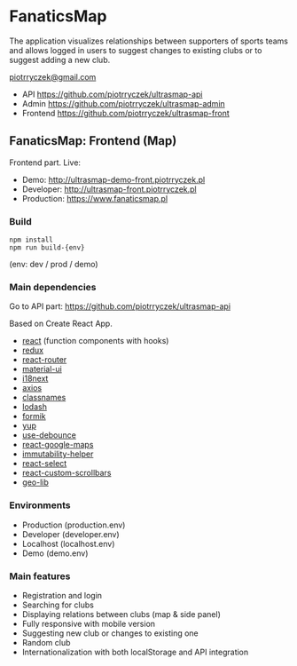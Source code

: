 # FanaticsMap

The application visualizes relationships between supporters of sports teams and allows logged in users to suggest changes to existing clubs or to suggest adding a new club.

piotrryczek@gmail.com

- API https://github.com/piotrryczek/ultrasmap-api
- Admin https://github.com/piotrryczek/ultrasmap-admin
- Frontend https://github.com/piotrryczek/ultrasmap-front

## FanaticsMap: Frontend (Map)
Frontend part.
Live:

- Demo: http://ultrasmap-demo-front.piotrryczek.pl
- Developer: http://ultrasmap-front.piotrryczek.pl
- Production: https://www.fanaticsmap.pl

### Build
```
npm install
npm run build-{env}
```
(env: dev / prod / demo)

### Main dependencies
Go to API part:
https://github.com/piotrryczek/ultrasmap-api

Based on Create React App.
- [react](https://github.com/facebook/react "React") (function components with hooks)
- [redux](https://github.com/reduxjs/redux "Redux")
- [react-router](https://github.com/ReactTraining/react-router "react-router")
- [material-ui](https://github.com/mui-org/material-ui "MaterialUI")
- [i18next](https://github.com/i18next/i18next "i18next")
- [axios](https://github.com/axios/axios "axios")
- [classnames](https://github.com/JedWatson/classnames "classnames")
- [lodash](https://github.com/lodash/lodash "lodash")
- [formik](https://github.com/jaredpalmer/formik "formik")
- [yup](https://github.com/jquense/yup "yup")
- [use-debounce](https://github.com/xnimorz/use-debounce "use-debounce")
- [react-google-maps](https://github.com/tomchentw/react-google-maps "react-google-maps")
- [immutability-helper](https://github.com/kolodny/immutability-helper " immutability-helper")
- [react-select](https://github.com/JedWatson/react-select "react-select")
- [react-custom-scrollbars](https://github.com/malte-wessel/react-custom-scrollbars "react-custom-scrollbars")
- [geo-lib](https://github.com/manuelbieh/geolib "geolib")

### Environments
- Production (production.env)
- Developer (developer.env)
- Localhost (localhost.env)
- Demo (demo.env)

### Main features
- Registration and login
- Searching for clubs
- Displaying relations between clubs (map & side panel)
- Fully responsive with mobile version
- Suggesting new club or changes to existing one
- Random club
- Internationalization with both localStorage and API integration